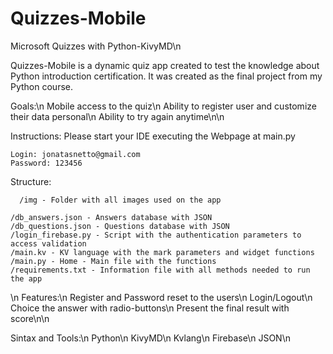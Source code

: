 # Quizzes-Mobile
Microsoft Quizzes with Python-KivyMD\n

Quizzes-Mobile is a dynamic quiz app created to test the knowledge about Python introduction certification. It was created as the final project from my Python course.

Goals:\n
    Mobile access to the quiz\n
    Ability to register user and customize their data personal\n
    Ability to try again anytime\n\n

Instructions:
    Please start your IDE executing the Webpage at main.py

    Login: jonatasnetto@gmail.com
    Password: 123456

Structure:
    
      /img - Folder with all images used on the app

    /db_answers.json - Answers database with JSON
    /db_questions.json - Questions database with JSON
    /login_firebase.py - Script with the authentication parameters to access validation
    /main.kv - KV language with the mark parameters and widget functions
    /main.py - Home - Main file with the functions
    /requirements.txt - Information file with all methods needed to run the app
\n
Features:\n
    Register and Password reset to the users\n
    Login/Logout\n
    Choice the answer with radio-buttons\n
    Present the final result with score\n\n

Sintax and Tools:\n
    Python\n
    KivyMD\n
    Kvlang\n
    Firebase\n
    JSON\n
